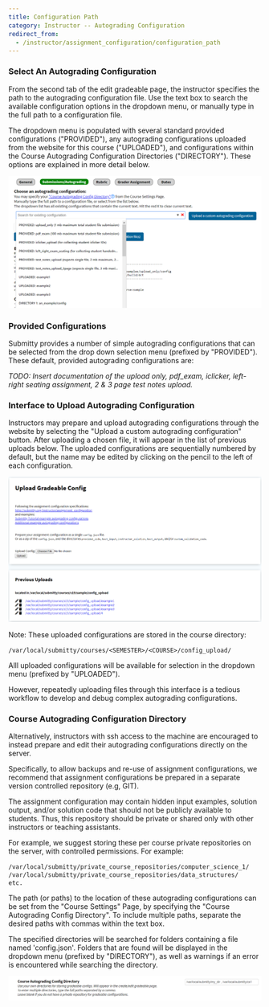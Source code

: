 ```yaml
---
title: Configuration Path
category: Instructor -- Autograding Configuration
redirect_from:
  - /instructor/assignment_configuration/configuration_path
---
```



### Select An Autograding Configuration

From the second tab of the edit gradeable page, the instructor
specifies the path to the autograding configuration file.  Use the 
text box to search the available configuration options in the dropdown menu,
or manually type in the full path to a configuration file.

The dropdown menu is populated with several standard provided configurations ("PROVIDED"),
any autograding configurations uploaded from the website for this course ("UPLOADED"),
and configurations within the Course Autograding Configuration Directories ("DIRECTORY").
These options are explained in more detail below.

![](/images/config_path_interface.png)

### Provided Configurations

Submitty provides a number of simple autograding configurations that
can be selected from the drop down selection menu (prefixed by
"PROVIDED").  These default, provided autograding configurations are:

_TODO: Insert documentation of the upload only, pdf_exam, iclicker,
left-right seating assignment, 2 & 3 page test notes upload._


### Interface to Upload Autograding Configuration

Instructors may prepare and upload autograding configurations through
the website by selecting the "Upload a custom autograding configuration"
button.  After uploading a chosen file, it will appear in the list of 
previous uploads below.  The uploaded configurations are sequentially numbered by
default, but the name may be edited by clicking on the pencil to the
left of each configuration.

![](/images/config_upload_interface.png)

Note: These uploaded configurations are stored in the course directory:


```
/var/local/submitty/courses/<SEMESTER>/<COURSE>/config_upload/
```

Alll uploaded configurations will be available for selection in the
dropdown menu (prefixed by "UPLOADED").

However, repeatedly uploading files through this interface is a
tedious workflow to develop and debug complex autograding
configurations.


### Course Autograding Configuration Directory

Alternatively, instructors with ssh access to the machine are
encouraged to instead prepare and edit their autograding
configurations directly on the server.

Specifically, to allow backups and re-use of assignment
configurations, we recommend that assignment configurations be
prepared in a separate version controlled repository (e.g, GIT).

The assignment configuration may contain hidden input examples,
solution output, and/or solution code that should not be publicly
available to students.  Thus, this repository should be private or
shared only with other instructors or teaching assistants.

For example, we suggest storing these per course private repositories
on the server, with controlled permissions.  For example:

```
/var/local/submitty/private_course_repositories/computer_science_1/
/var/local/submitty/private_course_repositories/data_structures/
etc.
```

The path (or paths) to the location of these autograding configurations can be set from the
"Course Settings" Page, by specifying the "Course Autograding Config
Directory".  To include multiple paths, separate the desired paths with 
commas within the text box.

The specified directories will be searched for 
folders containing a file named 'config.json'.  Folders that are 
found will be displayed in the dropdown menu (prefixed by "DIRECTORY"), as well as warnings if 
an error is encountered while searching the directory.

![](/images/config_repo_box.png)